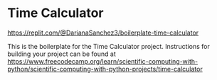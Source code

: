 # Time Calculator

https://replit.com/@DarianaSanchez3/boilerplate-time-calculator

This is the boilerplate for the Time Calculator project. Instructions for building your project can be found at https://www.freecodecamp.org/learn/scientific-computing-with-python/scientific-computing-with-python-projects/time-calculator
